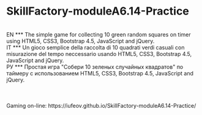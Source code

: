 # SkillFactory-moduleA6.14-Practice
</br>
EN *** The simple game for collecting 10 green random squares on timer using HTML5, CSS3, Bootstrap 4.5, JavaScript and jQuery.
</br>
IT *** Un gioco semplice della raccolta di 10 quadrati verdi casuali con misurazione del tempo neccessario usando HTML5, CSS3, Bootstrap 4.5, JavaScript and jQuery.
</br>
РУ *** Простая игра "Собери 10 зеленых случайных квадратов" по таймеру с использованием HTML5, CSS3, Bootstrap 4.5, JavaScript and jQuery.
</br>
</br>
<!--NOT adapted for screen width under 320px and NOT tested for screen width over 1440px-->
</br>
</br>
Gaming on-line: https://iufeov.github.io/SkillFactory-moduleA6.14-Practice/
